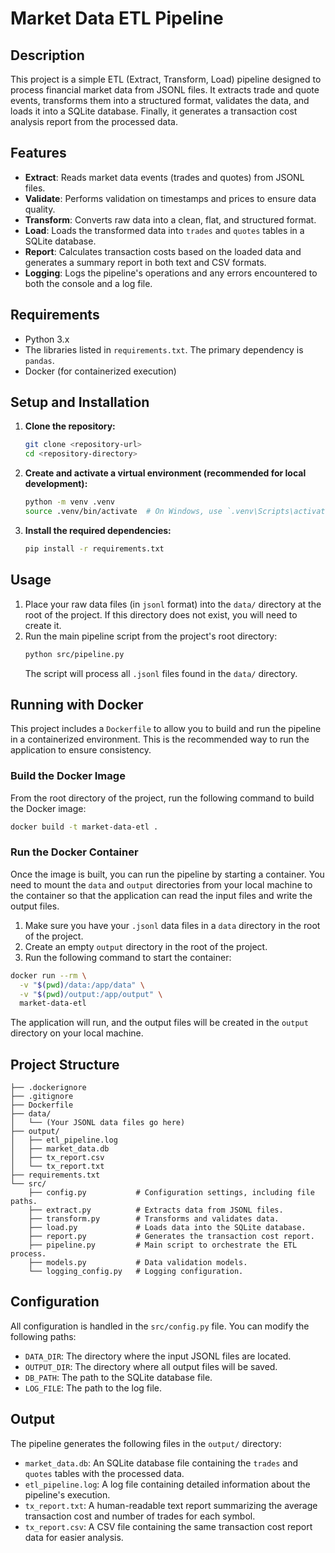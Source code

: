 # Market Data ETL Pipeline

## Description

This project is a simple ETL (Extract, Transform, Load) pipeline designed to process financial market data from JSONL files. It extracts trade and quote events, transforms them into a structured format, validates the data, and loads it into a SQLite database. Finally, it generates a transaction cost analysis report from the processed data.

## Features

* **Extract**: Reads market data events (trades and quotes) from JSONL files.
* **Validate**: Performs validation on timestamps and prices to ensure data quality.
* **Transform**: Converts raw data into a clean, flat, and structured format.
* **Load**: Loads the transformed data into `trades` and `quotes` tables in a SQLite database.
* **Report**: Calculates transaction costs based on the loaded data and generates a summary report in both text and CSV formats.
* **Logging**: Logs the pipeline's operations and any errors encountered to both the console and a log file.

## Requirements

* Python 3.x
* The libraries listed in `requirements.txt`. The primary dependency is `pandas`.
* Docker (for containerized execution)

## Setup and Installation

1. **Clone the repository:**
   ```bash
   git clone <repository-url>
   cd <repository-directory>
   ```

2. **Create and activate a virtual environment (recommended for local development):**
   ```bash
   python -m venv .venv
   source .venv/bin/activate  # On Windows, use `.venv\Scripts\activate`
   ```

3. **Install the required dependencies:**
   ```bash
   pip install -r requirements.txt
   ```

## Usage

1. Place your raw data files (in `jsonl` format) into the `data/` directory at the root of the project. If this directory does not exist, you will need to create it.
2. Run the main pipeline script from the project's root directory:
   ```bash
   python src/pipeline.py
   ```
   The script will process all `.jsonl` files found in the `data/` directory.

## Running with Docker

This project includes a `Dockerfile` to allow you to build and run the pipeline in a containerized environment. This is the recommended way to run the application to ensure consistency.

### Build the Docker Image

From the root directory of the project, run the following command to build the Docker image:
```bash
docker build -t market-data-etl .
```

### Run the Docker Container

Once the image is built, you can run the pipeline by starting a container. You need to mount the `data` and `output` directories from your local machine to the container so that the application can read the input files and write the output files.

1. Make sure you have your `.jsonl` data files in a `data` directory in the root of the project.
2. Create an empty `output` directory in the root of the project.
3. Run the following command to start the container:
```bash
docker run --rm \
  -v "$(pwd)/data:/app/data" \
  -v "$(pwd)/output:/app/output" \
  market-data-etl
```
The application will run, and the output files will be created in the `output` directory on your local machine.

## Project Structure

```
├── .dockerignore
├── .gitignore
├── Dockerfile
├── data/
│   └── (Your JSONL data files go here)
├── output/
│   ├── etl_pipeline.log
│   ├── market_data.db
│   ├── tx_report.csv
│   └── tx_report.txt
├── requirements.txt
└── src/
    ├── config.py           # Configuration settings, including file paths.
    ├── extract.py          # Extracts data from JSONL files.
    ├── transform.py        # Transforms and validates data.
    ├── load.py             # Loads data into the SQLite database.
    ├── report.py           # Generates the transaction cost report.
    ├── pipeline.py         # Main script to orchestrate the ETL process.
    ├── models.py           # Data validation models.
    └── logging_config.py   # Logging configuration.
```

## Configuration

All configuration is handled in the `src/config.py` file. You can modify the following paths:

* `DATA_DIR`: The directory where the input JSONL files are located.
* `OUTPUT_DIR`: The directory where all output files will be saved.
* `DB_PATH`: The path to the SQLite database file.
* `LOG_FILE`: The path to the log file.

## Output

The pipeline generates the following files in the `output/` directory:

* `market_data.db`: An SQLite database file containing the `trades` and `quotes` tables with the processed data.
* `etl_pipeline.log`: A log file containing detailed information about the pipeline's execution.
* `tx_report.txt`: A human-readable text report summarizing the average transaction cost and number of trades for each symbol.
* `tx_report.csv`: A CSV file containing the same transaction cost report data for easier analysis.
